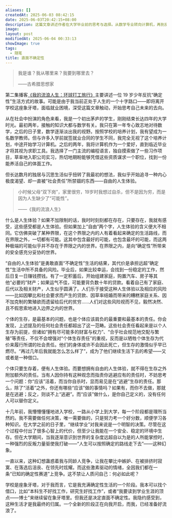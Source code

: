 ```yaml
---
aliases: []
createdAt: 2025-06-03 08:42:15
date: 2025-06-03T20:42:15+08:00
description: 这篇文章讲述作者在大学毕业前的思考与选择。从数学专业转向计算机，再到反思“确定性”人生路径，作者逐渐意识到追求“自由的人生体验”比社会期望的稳定生活更符合内心需求，最终决定勇敢面对不确定性的未来。
image: 
layout: post
modifiedAt: 2025-06-04 00:33:13
showImage: true
tags:
  - 随笔
title: 直面不确定性
---
```


> 我是谁？我从哪里来？我要到哪里去？
>
>——古希腊思想家

第二集播客[《我的流浪人生：环球打工旅行》](<https://www.xiaoyuzhoufm.com/episode/683c47e431215eb506cbc044>)主要讲述一位 19 岁少年反抗“确定性”生活方式的故事。可能是由于我当前正处于人生的一个十字路口——即将离开学校这座象牙塔，面临就业困境，深受这篇文章触动，开始思考自己未来的去向。

从在社会中扮演的角色来看，我是一个初出茅庐的学生，刚刚结束长达四年的大学时光。最初两年，接触的知识大都与数学有关。我只在第一年专心致志地对待数学，之后的日子里，数学逐渐淡出我的视野。按照学校的培养计划，我有望成为一名数学教师。但与许多入学前就签就业合同的学生不同，我完全无视了这个培养计划，中途开始学习计算机。之后的两年，我将计算机作为一个爱好，直到临近毕业才将其视为求职工具。我选择了一门主流的编程语言，独自摸索做了一些习作项目，草率地入职公司实习，热切地期盼能够凭借这些资质谋求一个职位，找到一份能养活自己的体面工作。

但长达数月的独居与沉思生活似乎扭转了我最初的想法，我似乎开始追寻一种内心极度渴望、却一直被“社会责任”所禁锢的东西——自由的人生体验。

> 小时候父母“双下岗”，家里很穷，19岁时我想过自杀，但不是因为穷，而是因为人生缺少了“可能性”。
>
>——《我的流浪人生》

什么是人生体验？如果不加限制的话，我时时刻刻都在存在，只要存在，我就有感受，这些感受都是人生体验。但如果加上“自由”两个字，人生体验的含义便大不相同。它仿佛突破了某种界限，在这个界限之内的人有着看起来确定的生活路线，而在界限之外，一切都有可能。这其中包含最好的可能，也包含最坏的可能，而这两种极端的可能似乎并不存在于界限之内的世界。在界限之内，是向“确定性”所带来的安全感充分妥协的世界。

“自由的人生体验”是勇敢直面“不确定性”生活的结果，其代价是承担远超“确定性”生活中所不具备的风险。毕业后，如果比较幸运，会找到一份稳定的工作，然后日复一日赚钱攒钱。有了一定积蓄后，开始组建家庭，购置汽车、房子等其他“必要的”财产；如果运气不佳，可能要背负数十年的贷款。看着自己有了家庭、后代以及相关财产，人生似乎圆满了。人们乐于接受这种人生体验以及相应的风险——比如因攀比和社会要求而产生的贷款、因草率结婚而带来的糟糕家庭关系、因不加克制的繁殖欲而遗留给后代的贫穷……人们对这些风险视而不见，毅然决然、且不假思索地进入边界之内的世界。

个体的生存，是最基本的问题，也是个体应该肩负的最重要和最基本的责任。你会发现，上述提及的任何社会责任都超出了这一范畴。这些社会责任看起来是以个人生存为前提，但诸如“拥有尽可能多的财富与权力”、“合乎社会规范地交配与繁殖”等责任，不仅不会增强对“个体生存责任”的重视，反而是以牺牲个体生存为代价来履行所谓的社会责任。他们的身体或许不会因此死亡，但生存的激情似乎早已燃尽。“再过几年后我就能怎么怎么样了”，成为了他们继续生活下去的希望——又或者是一种借口。

个体只要生存着，便有人生体验。而要想拥有自由的人生体验，就不得在生存之外附加额外的责任。当有人因你持有这种观念而指责你逃避应有的责任时，不妨思考一个问题：你“应该”活着，而当你自杀时，显而易见是在“逃避”生存的责任。那么，除了“活着”之外，你还有哪些“应该”做的事情吗？如果有，而你不去做，那就是在逃避；反之，则谈不上“逃避”。而“应该”做什么，是你自己定义的，没有任何人可以替你定义。

十几年前，我懵懵懂懂地进入学校，一路从小学上到大学，每一个阶段都是理所当然的。我不需要做任何决策，唯一需要做的，只是努力考一个好分数，顺便学习各种知识。在大学之前的日子里，“继续学业”对我来说是一个明智的决策。尽管在这个过程中付出了很多心智上的代价，但至少让我能在一个安全、稳定的环境中生存。但在大学期间，当我逐渐意识到世界的复杂度远超自以为是的人所能掌控时，一种强烈的反叛力量驱使我打破——“人生可以按照确定的路线走下去”——这种幻象。

一直以来，这种幻想蛊惑着我与同龄人竞争，让我在攀比中嫉妒、在被排挤时寂寞、在落选后沮丧、在领先时炫耀。而这些激素驱动的情绪，全因我们都在一条“已知的确定性赛道”上竞争。这不禁让人质问自己：何必如此呢？

学校是座象牙塔，对于我而言，它是我充满确定性生活的一个阶段。我本可以找个借口，比如“本科生不好找工作，研究生好找工作”，或者“我要读到学业生涯的顶点——博士”来继续留在象牙塔里。但我还是决定直面不确定性。我隐约感受到，这种生活才是我最终的归属。一个全新的阶段正在向我开启，而我，已经准备好流浪了。
